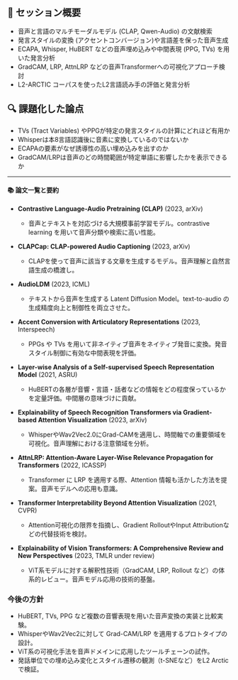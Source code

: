 ## 🧠 セッション概要

- 音声と言語のマルチモーダルモデル (CLAP, Qwen-Audio) の文献検索
- 発言スタイルの変換 (アクセントコンバージョン)や言語差を保った音声生成
- ECAPA, Whisper, HuBERT などの音声埋め込みや中間表現 (PPG, TVs) を用いた発言分析
- GradCAM, LRP, AttnLRP などの音声Transformerへの可視化アプローチ検討
- L2-ARCTIC コーパスを使ったL2言語読み手の評価と発言分析

## 🔍 課題化した論点

- TVs (Tract Variables) やPPGが特定の発言スタイルの計算にどれほど有用か
- Whisperは本8言語認識後に音素に変換しているのではないか
- ECAPAの要素がなぜ誘導性の高い埋め込みを出すのか
- GradCAM/LRPは音声のどの時間範囲が特定単語に影響したかを表示できるか

---

#### 📚 論文一覧と要約

- **Contrastive Language-Audio Pretraining (CLAP)** (2023, arXiv)
  - 音声とテキストを対応づける大規模事前学習モデル。contrastive learning を用いて音声分類や検索に高い性能。

- **CLAPCap: CLAP-powered Audio Captioning** (2023, arXiv)
  - CLAPを使って音声に該当する文章を生成するモデル。音声理解と自然言語生成の橋渡し。

- **AudioLDM** (2023, ICML)
  - テキストから音声を生成する Latent Diffusion Model。text-to-audio の生成精度向上と制御性を両立させた。

- **Accent Conversion with Articulatory Representations** (2023, Interspeech)
  - PPGs や TVs を用いて非ネイティブ音声をネイティブ発音に変換。発音スタイル制御に有効な中間表現を評価。

- **Layer-wise Analysis of a Self-supervised Speech Representation Model** (2021, ASRU)
  - HuBERTの各層が音響・言語・話者などの情報をどの程度保っているかを定量評価。中間層の意味づけに貢献。

- **Explainability of Speech Recognition Transformers via Gradient-based Attention Visualization** (2023, arXiv)
  - WhisperやWav2Vec2.0にGrad-CAMを適用し、時間軸での重要領域を可視化。音声理解における注意領域を分析。

- **AttnLRP: Attention-Aware Layer-Wise Relevance Propagation for Transformers** (2022, ICASSP)
  - Transformer に LRP を適用する際、Attention 情報も活かした方法を提案。音声モデルへの応用も意識。

- **Transformer Interpretability Beyond Attention Visualization** (2021, CVPR)
  - Attention可視化の限界を指摘し、Gradient RolloutやInput Attributionなどの代替技術を検討。

- **Explainability of Vision Transformers: A Comprehensive Review and New Perspectives** (2023, TMLR under review)
  - ViT系モデルに対する解釈性技術（GradCAM, LRP, Rollout など）の体系的レビュー。音声モデル応用の技術的基盤。


### 今後の方針

- HuBERT, TVs, PPG など複数の音響表現を用いた音声変換の実装と比較実験。
- WhisperやWav2Vec2に対して Grad-CAM/LRP を適用するプロトタイプの設計。
- ViT系の可視化手法を音声ドメインに応用したツールチェーンの試作。
- 発話単位での埋め込み変化とスタイル遷移の観測（t-SNEなど）をL2 Arcticで検証。
